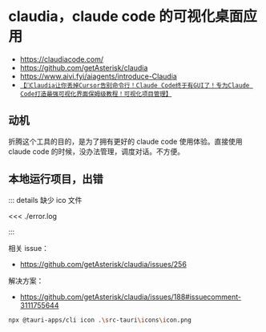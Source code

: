 # claudia，claude code 的可视化桌面应用

- https://claudiacode.com/
- https://github.com/getAsterisk/claudia
- https://www.aivi.fyi/aiagents/introduce-Claudia
- [`【🚀Claudia让你丢掉Cursor告别命令行！Claude Code终于有GUI了！专为Claude Code打造最强可视化界面保姆级教程！可视化项目管理】`](https://www.bilibili.com/video/BV16D34zpEGu/)

## 动机

折腾这个工具的目的，是为了拥有更好的 claude code 使用体验。直接使用 claude code 的时候，没办法管理，调度对话。不方便。

## 本地运行项目，出错

::: details 缺少 ico 文件

<<< ./error.log

:::

相关 issue：

- https://github.com/getAsterisk/claudia/issues/256

解决方案：

- https://github.com/getAsterisk/claudia/issues/188#issuecomment-3111755644

```bash
npx @tauri-apps/cli icon .\src-tauri\icons\icon.png
```
